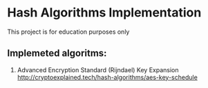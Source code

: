 # Hash Algorithms Implementation

This project is for education purposes only

## Implemeted algoritms:

1. Advanced Encryption Standard (Rijndael) Key Expansion http://cryptoexplained.tech/hash-algorithms/aes-key-schedule
